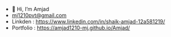 - 👋 Hi, I’m Amjad
- mj1210pvt@gmail.com
- Linkden : https://www.linkedin.com/in/shaik-amjad-12a581219/
- Portfolio : https://amjad1210-mj.github.io/Amjad/
<!---
Amjad1210-MJ/Amjad1210-MJ is a ✨ special ✨ repository because its `README.md` (this file) appears on your GitHub profile.
You can click the Preview link to take a look at your changes.
--->

